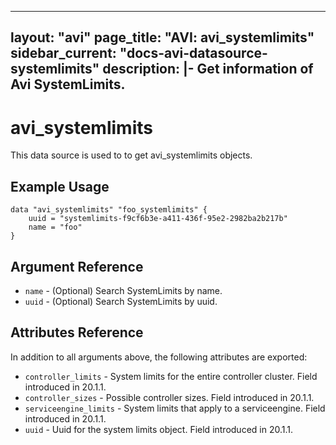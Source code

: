 <!--
    Copyright 2021 VMware, Inc.
    SPDX-License-Identifier: Mozilla Public License 2.0
-->
---
layout: "avi"
page_title: "AVI: avi_systemlimits"
sidebar_current: "docs-avi-datasource-systemlimits"
description: |-
  Get information of Avi SystemLimits.
---

# avi_systemlimits

This data source is used to to get avi_systemlimits objects.

## Example Usage

```hcl
data "avi_systemlimits" "foo_systemlimits" {
    uuid = "systemlimits-f9cf6b3e-a411-436f-95e2-2982ba2b217b"
    name = "foo"
}
```

## Argument Reference

* `name` - (Optional) Search SystemLimits by name.
* `uuid` - (Optional) Search SystemLimits by uuid.

## Attributes Reference

In addition to all arguments above, the following attributes are exported:

* `controller_limits` - System limits for the entire controller cluster. Field introduced in 20.1.1.
* `controller_sizes` - Possible controller sizes. Field introduced in 20.1.1.
* `serviceengine_limits` - System limits that apply to a serviceengine. Field introduced in 20.1.1.
* `uuid` - Uuid for the system limits object. Field introduced in 20.1.1.

